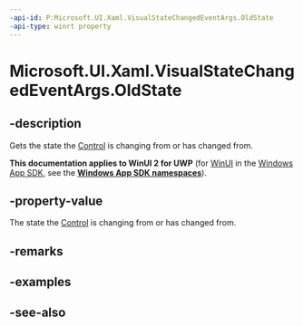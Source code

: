 ```yaml
---
-api-id: P:Microsoft.UI.Xaml.VisualStateChangedEventArgs.OldState
-api-type: winrt property
---
```


<!-- Property syntax
public Windows.UI.Xaml.VisualState OldState { get;  set; }
-->

# Microsoft.UI.Xaml.VisualStateChangedEventArgs.OldState

## -description
Gets the state the [Control](../microsoft.ui.xaml.controls/control.md) is changing from or has changed from.

**This documentation applies to WinUI 2 for UWP** (for [WinUI](/windows/apps/winui/winui3/) in the [Windows App SDK](/windows/apps/windows-app-sdk/), see the **[Windows App SDK namespaces](/windows/windows-app-sdk/api/winrt/)**).

## -property-value
The state the [Control](../microsoft.ui.xaml.controls/control.md) is changing from or has changed from.

## -remarks

## -examples

## -see-also

